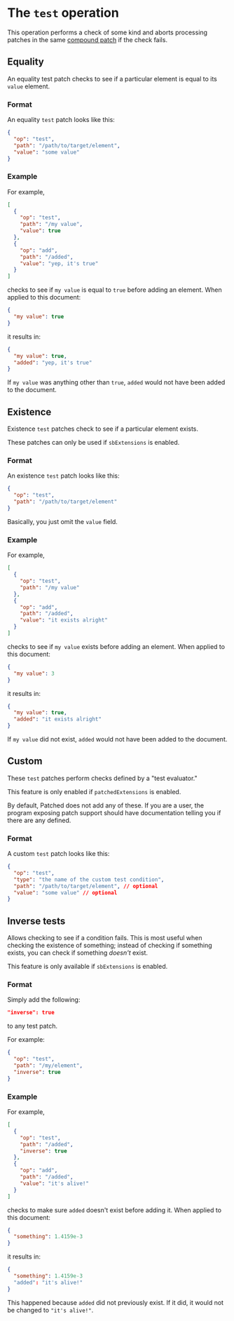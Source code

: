 # The `test` operation

This operation performs a check of some kind and aborts processing patches in the same [compound patch](compound.md) if the check fails.

## Equality

An equality test patch checks to see if a particular element is equal to its `value` element.

### Format

An equality `test` patch looks like this:

```json
{
  "op": "test",
  "path": "/path/to/target/element",
  "value": "some value"
}
```

### Example

For example,

```json
[
  {
    "op": "test",
    "path": "/my value",
    "value": true
  },
  {
    "op": "add",
    "path": "/added",
    "value": "yep, it's true"
  }
]
```

checks to see if `my value` is equal to `true` before adding an element. When applied to this document:

```json
{
  "my value": true
}
```

it results in:

```json
{
  "my value": true,
  "added": "yep, it's true"
}
```

If `my value` was anything other than `true`, `added` would not have been added to the document.

## Existence

Existence `test` patches check to see if a particular element exists.

These patches can only be used if `sbExtensions` is enabled.

### Format

An existence `test` patch looks like this:

```json
{
  "op": "test",
  "path": "/path/to/target/element"
}
```

Basically, you just omit the `value` field.

### Example

For example,

```json
[
  {
    "op": "test",
    "path": "/my value"
  },
  {
    "op": "add",
    "path": "/added",
    "value": "it exists alright"
  }
]
```

checks to see if `my value` exists before adding an element. When applied to this document:

```json
{
  "my value": 3
}
```

it results in:

```json
{
  "my value": true,
  "added": "it exists alright"
}
```

If `my value` did not exist, `added` would not have been added to the document.

## Custom

These `test` patches perform checks defined by a "test evaluator."

This feature is only enabled if `patchedExtensions` is enabled.

By default, Patched does not add any of these.
If you are a user, the program exposing patch support should have documentation telling you if there are any defined.

### Format

A custom `test` patch looks like this:

```json
{
  "op": "test",
  "type": "the name of the custom test condition",
  "path": "/path/to/target/element", // optional
  "value": "some value" // optional
}
```

## Inverse tests

Allows checking to see if a condition fails.
This is most useful when checking the existence of something; instead of checking if something exists, you can check if something *doesn't* exist.

This feature is only available if `sbExtensions` is enabled.

### Format

Simply add the following:

```json
"inverse": true
```

to any test patch.

For example:

```json
{
  "op": "test",
  "path": "/my/element",
  "inverse": true
}
```

### Example

For example,

```json
[
  {
    "op": "test",
    "path": "/added",
    "inverse": true
  },
  {
    "op": "add",
    "path": "/added",
    "value": "it's alive!"
  }
]
```

checks to make sure `added` doesn't exist before adding it.
When applied to this document:

```json
{
  "something": 1.4159e-3
}
```

it results in:

```json
{
  "something": 1.4159e-3
  "added": "it's alive!"
}
```

This happened because `added` did not previously exist.
If it did, it would not be changed to `"it's alive!"`.
